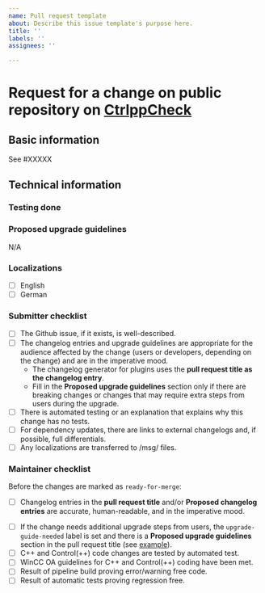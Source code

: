```yaml
---
name: Pull request template
about: Describe this issue template's purpose here.
title: ''
labels: ''
assignees: ''

---
```


# Request for a change on public repository on [CtrlppCheck](https://github.com/siemens/CtrlppCheck)

## Basic information
<!-- Comment:
A great PR typically begins with the line below.
-->


<!-- replace XXXXX with the numeric part of the issue ID you created in GitHub -->
See #XXXXX
<!-- in case this PR solves Github issue use close #### or closes, closed, fix, fixes, fixed, resolve, resolves, resolved -->

<!-- Comment:
If the issue is not fully described in Github, add more information here (justification, pull request links, etc.).

 * We do not require Github issues for minor improvements.
 * Bug fixes should have a Github issue to facilitate the backporting process.
 * Major new features should have a Github issue.
-->


## Technical information


### Testing done

<!-- Comment:
Provide a clear description of how this change was tested.
At minimum this should include proof that a computer has executed the changed lines.
Ideally this should include an automated test or an explanation as to why this change has no tests.
Note that automated test coverage is less than complete, so a successful PR build does not necessarily imply that a computer has executed the changed lines.
If automated test coverage does not exist for the lines you are changing, **you must describe** the scenario(s) in which you manually tested the change.
For frontend changes, include screenshots of the relevant page(s) before and after the change.
For refactoring and code cleanup changes, exercise the code before and after the change and verify the behavior remains the same.
-->

### Proposed upgrade guidelines

N/A

### Localizations

<!-- Comment:
+ Be sure any localization files are moved to /msg/ files.
+ Please describe here which language has been translated by you.
+ English text's are mandatory for new entries.
-->

- [ ] English
- [ ] German

### Submitter checklist

- [ ] The Github issue, if it exists, is well-described.
- [ ] The changelog entries and upgrade guidelines are appropriate for the audience affected by the change (users or developers, depending on the change) and are in the imperative mood.
  - The changelog generator for plugins uses the **pull request title as the changelog entry**.
  - Fill in the **Proposed upgrade guidelines** section only if there are breaking changes or changes that may require extra steps from users during the upgrade.
- [ ] There is automated testing or an explanation that explains why this change has no tests.
- [ ] For dependency updates, there are links to external changelogs and, if possible, full differentials.
- [ ] Any localizations are transferred to /msg/ files.
<!-- TBD
- [ ] Changes in the interface are documented also as [examples](docs/examples/readme.md).
-->

### Maintainer checklist

Before the changes are marked as `ready-for-merge`:

<!-- TBD, maybe done in GitHub rules
- [ ] There is at least one (1) approval for the pull request and no outstanding requests for change.
- [ ] Conversations in the pull request are over, or it is explicit that a reviewer is not blocking the change.
-->
- [ ] Changelog entries in the **pull request title** and/or **Proposed changelog entries** are accurate, human-readable, and in the imperative mood.
<!-- TBD, maybe done in GitHub rules
- [ ] Proper changelog labels are set so that the changelog can be generated automatically. See also [release-drafter-labels](...).
-->
- [ ] If the change needs additional upgrade steps from users, the `upgrade-guide-needed` label is set and there is a **Proposed upgrade guidelines** section in the pull request title (see [example](...)).
- [ ] C++ and Control(++) code changes are tested by automated test.
- [ ] WinCC OA guidelines for C++ and Control(++) coding have been met.
- [ ] Result of pipeline build proving error/warning free code.
- [ ] Result of automatic tests proving regression free.
